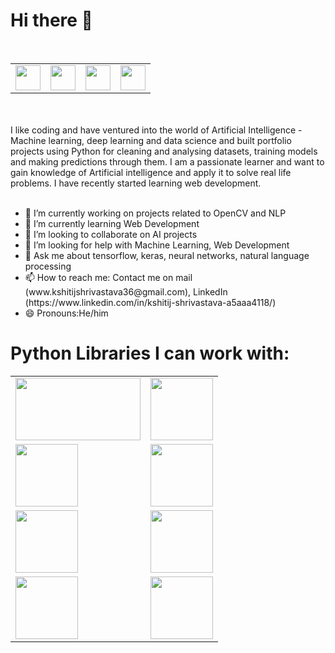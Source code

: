 # Hi there 👋

<br>

<table>
  <tr>
  <td><a href="https://www.linkedin.com/in/kshitij-shrivastava-a5aaa4118/"><img src="https://i.imgur.com/OQUXwNp.jpeg" , width="40" height="40" /></a></td>
  <td>
    <a href="https://www.facebook.com/kshitij.shrivastava.378"><img src="https://i.imgur.com/STdJsZU.png",width="40" height="40" /> </a></td>
  <td><a href="https://www.instagram.com/kshitij_shrivastava36/"><img src="https://i.imgur.com/M6yBwxS.png" ,width="40" height="40" /> </a></td>
    <td><a href="https://twitter.com/KshitijShriva12"><img src="https://i.imgur.com/XlctxvH.png" ,width="40" height="40" /> </a></td>
</tr>
</table>
<br>
<br>
I like coding and have ventured into the world of Artificial Intelligence - Machine learning, deep learning and data science and built portfolio projects using Python for cleaning and analysing datasets, training models and making predictions through them. I am a passionate learner and want to gain knowledge of Artificial intelligence and apply it to solve real life problems. I have recently started learning web development. 
<br>
<br>




<ul>
<li>🔭 I’m currently working on projects related to OpenCV and NLP</li>
<li>🌱 I’m currently learning Web Development</li>
<li>👯 I’m looking to collaborate on AI projects</li>
<li>🤔 I’m looking for help with Machine Learning, Web Development</li>
<li>💬 Ask me about tensorflow, keras, neural networks, natural language processing</li>
<li>📫 How to reach me: Contact me on mail (www.kshitijshrivastava36@gmail.com), LinkedIn (https://www.linkedin.com/in/kshitij-shrivastava-a5aaa4118/) </li>
<li>😄 Pronouns:He/him</li>
</ul>
 
# Python Libraries I can work with:
<table>
  <tr>
  <td><img src="https://www.tensorflow.org/images/tf_logo_social.png" , width="200" height="100" /></td>
  <td><img src="https://res-4.cloudinary.com/crunchbase-production/image/upload/c_lpad,h_256,w_256,f_auto,q_auto:eco/x3gdrogoamvuvjemehbr",width="200" height="100" /></td></tr>
  <tr><td><img src="https://i0.wp.com/syncedreview.com/wp-content/uploads/2019/04/image-38-2.png?resize=1440%2C521&ssl=1" ,width="200" height="100" /></td>
  <td><img src="https://upload.wikimedia.org/wikipedia/commons/thumb/0/05/Scikit_learn_logo_small.svg/1200px-Scikit_learn_logo_small.svg.png" ,width="200" height="100" /></td>
  </tr>
  <tr>
<tr><td><img src="https://upload.wikimedia.org/wikipedia/commons/thumb/1/1a/NumPy_logo.svg/1280px-NumPy_logo.svg.png" ,width="200" height="100" /></td>
<td><img src="https://miro.medium.com/max/481/1*cxfqR8NAj8HGal8CVOZ7hg.png" ,width="200" height="100" /></td></tr>
<tr>
<td><img src="https://www.fullstackpython.com/img/logos/matplotlib.png" ,width="200" height="100" /></td>
<td><img src="https://blueorange.digital/wp-content/uploads/2019/12/Logo_Seaborn.png" ,width="200" height="100" /></td>
</tr>
</table>

